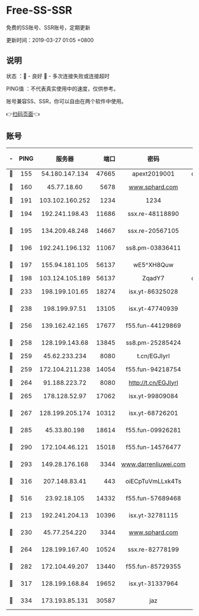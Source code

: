 # Free-SS-SSR

免费的SS账号、SSR账号，定期更新

更新时间：2019-03-27 01:05 +0800

## 说明

状态     ：🙂 - 良好 🙁 - 多次连接失败或连接超时

PING值   ：不代表真实使用中的速度，仅供参考。

账号兼容SS、SSR，你可以自由在两个软件中使用。

👉[扫码页面](https://liesauer.github.io/Free-SS-SSR/)👈

## 账号

|-|PING|服务器|端口|密码|加密方式|区域|
|:----:|:----:|:-----:|-----:|:----:|:----:|:----:|
|🙂|155|54.180.147.134|47665|apext2019001|chacha20|KR|
|🙂|160|45.77.18.60|5678|www.sphard.com|aes-256-cfb|JP|
|🙂|191|103.102.160.252|1234|1234|rc4-md5|JP|
|🙂|194|192.241.198.43|11686|ssx.re-48118890|aes-256-cfb|US|
|🙂|195|134.209.48.248|14667|ssx.re-20567105|aes-256-cfb|US|
|🙂|196|192.241.196.132|11067|ss8.pm-03836411|aes-256-cfb|US|
|🙂|197|155.94.181.105|56137|wE5^XH8Quw|aes-256-cfb|US|
|🙂|198|103.124.105.189|56137|ZqadY7|chacha20|US|
|🙂|233|198.199.101.65|18274|isx.yt-86325028|aes-256-cfb|US|
|🙂|238|198.199.97.51|13105|isx.yt-47740939|aes-256-cfb|US|
|🙂|256|139.162.42.165|17677|f55.fun-44129869|aes-256-cfb|SG|
|🙂|258|128.199.143.68|13845|ss8.pm-25285424|aes-256-cfb|SG|
|🙂|259|45.62.233.234|8080|t.cn/EGJIyrl|rc4-md5|CA|
|🙂|259|172.104.211.238|14054|f55.fun-94218754|aes-256-cfb|US|
|🙂|264|91.188.223.72|8080|http://t.cn/EGJIyrl|rc4-md5|RU|
|🙂|265|178.128.52.97|17062|isx.yt-99809084|aes-256-cfb|SG|
|🙂|267|128.199.205.174|10312|isx.yt-68726201|aes-256-cfb|SG|
|🙂|285|45.33.80.198|18614|f55.fun-09926281|aes-256-cfb|US|
|🙂|290|172.104.46.121|15018|f55.fun-14576477|aes-256-cfb|SG|
|🙂|293|149.28.176.168|3344|www.darrenliuwei.com|aes-256-cfb|AU|
|🙂|316|207.148.83.41|443|oiECpTuVmLLxk4Ts|aes-256-cfb|AU|
|🙂|516|23.92.18.105|14332|f55.fun-57689468|aes-256-cfb|US|
|🙂|213|192.241.204.13|10396|isx.yt-32781115|aes-256-cfb|US|
|🙂|230|45.77.254.220|3344|www.sphard.com|aes-256-cfb|SG|
|🙂|264|128.199.167.40|10524|ssx.re-82778199|aes-256-cfb|SG|
|🙂|282|172.104.49.207|13440|f55.fun-85729355|aes-256-cfb|SG|
|🙂|317|128.199.168.84|19652|isx.yt-31337964|aes-256-cfb|SG|
|🙂|334|173.193.85.131|30587|jaz|aes-256-cfb|US|
